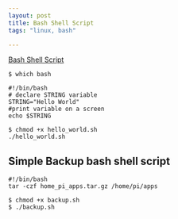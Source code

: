 ```yaml
---
layout: post
title: Bash Shell Script
tags: "linux, bash"

---
```


[Bash Shell Script](https://linuxconfig.org/bash-scripting-tutorial)

```
$ which bash
```

```
#!/bin/bash
# declare STRING variable
STRING="Hello World"
#print variable on a screen
echo $STRING
```

```
$ chmod +x hello_world.sh
./hello_world.sh
 ```
## Simple Backup bash shell script

```
#!/bin/bash
tar -czf home_pi_apps.tar.gz /home/pi/apps
```
```
$ chmod +x backup.sh
$ ./backup.sh
```
